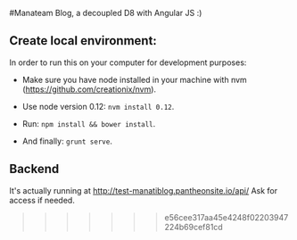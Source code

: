 #Manateam Blog, a decoupled D8 with Angular JS :)

## Create local environment:

In order to run this on your computer for development purposes:
- Make sure you have node installed in your machine with nvm (https://github.com/creationix/nvm).

- Use node version 0.12: `nvm install 0.12`.

- Run: `npm install && bower install`.

- And finally: `grunt serve`.

## Backend

It's actually running at http://test-manatiblog.pantheonsite.io/api/ Ask for access if needed.
>>>>>>> e56cee317aa45e4248f02203947224b69cef81cd
